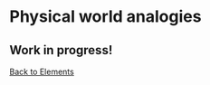 # Physical world analogies

## Work in progress!

[Back to Elements](README.md#connections-to-the-physical-world)